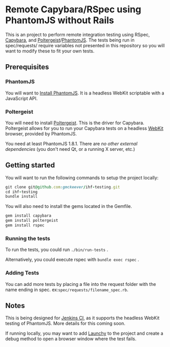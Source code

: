 # Remote Capybara/RSpec using PhantomJS without Rails #

This is an project to perform remote integration testing using RSpec, [Capybara](https://github.com/jnicklas/capybara), and [Poltergeist](https://github.com/jonleighton/poltergeist)/[PhantomJS](http://www.phantomjs.org/). The tests being run in spec/requests/ require variables not presented in this repository so you will want to modify these to fit your own tests.

## Prerequisites ##

### PhantomJS ###

You will want to [Install PhantomJS](http://phantomjs.org/download.html). It is a headless WebKit scriptable with a JavaScript API.

### Poltergeist  ###

You will need to install [Poltergeist](https://github.com/jonleighton/poltergeist). This is the driver for Capybara. Poltergeist allows for you to run your Capybara tests on a headless [WebKit](http://webkit.org) browser, provided by PhantomJS.

You need at least PhantomJS 1.8.1.  There are *no other external
dependencies* (you don't need Qt, or a running X server, etc.)

## Getting started  ##

You will want to run the following commands to setup the project locally:

``` ruby
git clone git@github.com:gmckeever/ihf-testing.git
cd ihf-testing
bundle install
```

You will also need to install the gems located in the Gemfile.

``` ruby
gem install capybara
gem install poltergeist
gem install rspec
```

### Running the tests ###

To run the tests, you could run `./bin/run-tests` .

Alternatively, you could execute rspec with `bundle exec rspec` .

### Adding Tests ###

You can add more tests by placing a file into the request folder with the name ending in spec. ex:`spec/requests/filename_spec.rb`.

## Notes ##

This is being designed for [Jenkins CI](http://jenkins-ci.org/), as it supports the headless WebKit testing of PhantomJS. More details for this coming soon.

If running locally, you may want to add [Launchy](https://github.com/copiousfreetime/launchy) to the project and create a debug method to open a browser window where the test fails.